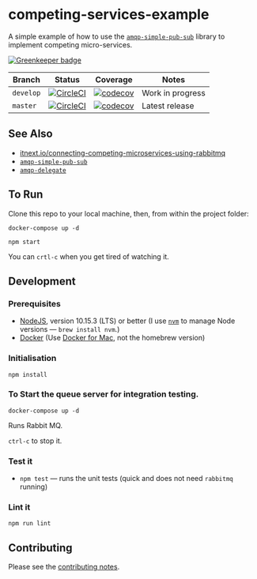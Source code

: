 # competing-services-example

A simple example of how to use the [`amqp-simple-pub-sub`](https://github.com/davesag/amqp-simple-pub-sub) library to implement competing micro-services.

[![Greenkeeper badge](https://badges.greenkeeper.io/davesag/competing-services-example.svg)](https://greenkeeper.io/)

<!-- prettier-ignore -->
| Branch | Status | Coverage | Notes |
| ------ | ------ | -------- | ----- |
| `develop` | [![CircleCI](https://circleci.com/gh/davesag/competing-services-example/tree/develop.svg?style=svg)](https://circleci.com/gh/davesag/competing-services-example/tree/develop) |  [![codecov](https://codecov.io/gh/davesag/competing-services-example/branch/develop/graph/badge.svg)](https://codecov.io/gh/davesag/competing-services-example) | Work in progress |
| `master` | [![CircleCI](https://circleci.com/gh/davesag/competing-services-example/tree/master.svg?style=svg)](https://circleci.com/gh/davesag/competing-services-example/tree/master) |  [![codecov](https://codecov.io/gh/davesag/competing-services-example/branch/master/graph/badge.svg)](https://codecov.io/gh/davesag/competing-services-example) | Latest release |

## See Also

- [itnext.io/connecting-competing-microservices-using-rabbitmq](https://itnext.io/connecting-competing-microservices-using-rabbitmq-28e5269861b6)
- [`amqp-simple-pub-sub`](https://github.com/davesag/amqp-simple-pub-sub)
- [`amqp-delegate`](https://github.com/davesag/amqp-delegate)

## To Run

Clone this repo to your local machine, then, from within the project folder:

```
docker-compose up -d

npm start
```

You can `crtl-c` when you get tired of watching it.

## Development

### Prerequisites

- [NodeJS](htps://nodejs.org), version 10.15.3 (LTS) or better (I use [`nvm`](https://github.com/creationix/nvm) to manage Node versions — `brew install nvm`.)
- [Docker](https://www.docker.com) (Use [Docker for Mac](https://docs.docker.com/docker-for-mac/), not the homebrew version)

### Initialisation

```
npm install
```

### To Start the queue server for integration testing.

```
docker-compose up -d
```

Runs Rabbit MQ.

`ctrl-c` to stop it.

### Test it

- `npm test` — runs the unit tests (quick and does not need `rabbitmq` running)

### Lint it

```
npm run lint
```

## Contributing

Please see the [contributing notes](CONTRIBUTING.md).
